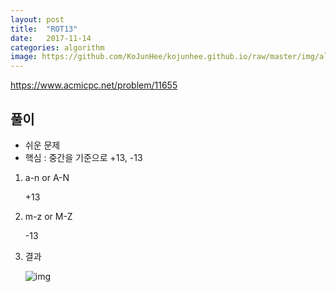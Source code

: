 ```yaml
---
layout: post
title:  "ROT13"
date:   2017-11-14
categories: algorithm
image: https://github.com/KoJunHee/kojunhee.github.io/raw/master/img/algorithm.png
---
```


<https://www.acmicpc.net/problem/11655>

## 풀이

* 쉬운 문제 
* 핵심 : 중간을 기준으로 +13, -13

1. a-n or A-N

	+13 
	
2. m-z or M-Z

	-13

3. 결과

	![img](https://github.com/KoJunHee/kojunhee.github.io/raw/master/img/28.png)







	
